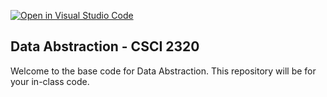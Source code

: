 [![Open in Visual Studio Code](https://classroom.github.com/assets/open-in-vscode-718a45dd9cf7e7f842a935f5ebbe5719a5e09af4491e668f4dbf3b35d5cca122.svg)](https://classroom.github.com/online_ide?assignment_repo_id=11614515&assignment_repo_type=AssignmentRepo)
## Data Abstraction - CSCI 2320

Welcome to the base code for Data Abstraction. This repository will be for your in-class code.